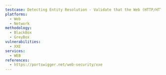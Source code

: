 ```yaml
---
testcase: Detecting Entity Resolution - Validate that the Web (HTTP/HTTPS) service does not resolve or disclose data from external entities pointing to local files (e.g., file:///etc/passwd) in the response
platforms: 
  - Web
  - Network
methodology: 
  - BlackBox
  - GreyBox
vulnerabilities:
  - XXE
services:
  - WEB
references:
  - https://portswigger.net/web-security/xxe
---
```

